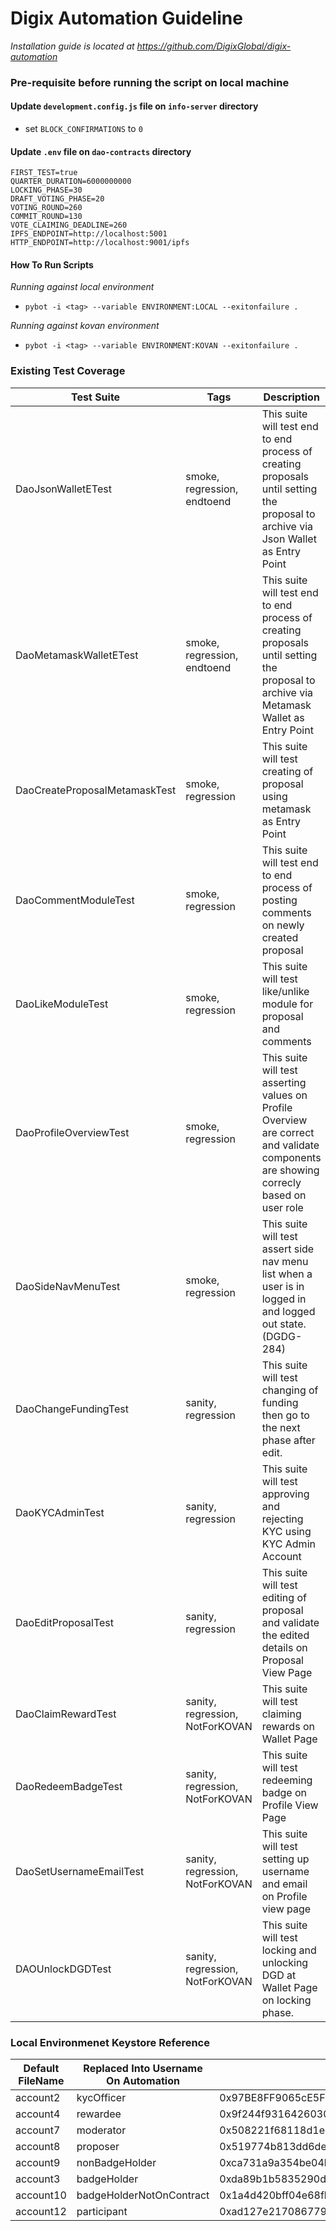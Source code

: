# Digix Automation Guideline

*Installation guide is located at https://github.com/DigixGlobal/digix-automation*

### Pre-requisite before running the script on local machine

#### Update `development.config.js` file on `info-server` directory
- set `BLOCK_CONFIRMATIONS` to `0`


#### Update `.env` file on `dao-contracts` directory

```
FIRST_TEST=true
QUARTER_DURATION=6000000000
LOCKING_PHASE=30
DRAFT_VOTING_PHASE=20
VOTING_ROUND=260
COMMIT_ROUND=130
VOTE_CLAIMING_DEADLINE=260
IPFS_ENDPOINT=http://localhost:5001
HTTP_ENDPOINT=http://localhost:9001/ipfs
```


#### How To Run Scripts
*Running against local environment*
- `pybot -i <tag> --variable ENVIRONMENT:LOCAL --exitonfailure .`

*Running against kovan environment*
- `pybot -i <tag> --variable ENVIRONMENT:KOVAN --exitonfailure .`


### Existing Test Coverage

|       Test Suite               |   Tags                           |                                                          Description                                                                   |
| ------------------------------ | -------------------------------- | -------------------------------------------------------------------------------------------------------------------------------------- |
| DaoJsonWalletETest             | smoke, regression, endtoend      | This suite will test end to end process of creating proposals until setting the proposal to archive via Json Wallet as Entry Point     |
| DaoMetamaskWalletETest         | smoke, regression, endtoend      | This suite will test end to end process of creating proposals until setting the proposal to archive via Metamask Wallet as Entry Point |
| DaoCreateProposalMetamaskTest  | smoke, regression                | This suite will test creating of proposal using metamask as Entry Point                                                                |
| DaoCommentModuleTest           | smoke, regression                | This suite will test end to end process of posting comments on newly created proposal                                                  |
| DaoLikeModuleTest              | smoke, regression                | This suite will test like/unlike module for proposal and comments                                                                      |
| DaoProfileOverviewTest         | smoke, regression                | This suite will test asserting values on Profile Overview are correct and validate components are showing correcly based on user role  | 
| DaoSideNavMenuTest             | smoke, regression                | This suite will test assert side nav menu list when a user is in logged in and logged out state. (DGDG-284)                            | 
| DaoChangeFundingTest           | sanity, regression               | This suite will test changing of funding then go to the next phase after edit.                                                         |
| DaoKYCAdminTest                | sanity, regression               | This suite will test approving and rejecting KYC using KYC Admin Account                                                              |
| DaoEditProposalTest            | sanity, regression               | This suite will test editing of proposal and validate the edited details on Proposal View Page                                         |
| DaoClaimRewardTest             | sanity, regression, NotForKOVAN  | This suite will test claiming rewards on Wallet Page                                                                                   |
| DaoRedeemBadgeTest             | sanity, regression, NotForKOVAN  | This suite will test redeeming badge on Profile View Page                                                                              |
| DaoSetUsernameEmailTest        | sanity, regression, NotForKOVAN  | This suite will test setting up username and email on Profile view page                                                                |
| DAOUnlockDGDTest               | sanity, regression, NotForKOVAN  | This suite will test locking and unlocking DGD at Wallet Page on locking phase.                                                        |


### Local Environmenet Keystore Reference

| Default FileName  | Replaced Into Username On Automation |                   Address                  |
| ----------------- | ------------------------------------ | ------------------------------------------ |
| account2          | kycOfficer                           | 0x97BE8FF9065cE5F3d562CB6b458cdE88c8307Edf |
| account4          | rewardee                             | 0x9f244f9316426030bca51baf35a4541422ab4f76 |
| account7          | moderator                            | 0x508221f68118d1eaa631d261aca3f2fccc6ecf91 |
| account8          | proposer                             | 0x519774b813dd6de58554219f16c6aa8350b8ec99 |
| account9          | nonBadgeHolder                       | 0xca731a9a354be04b8ebfcd9e429f85f48113d403 |
| account3          | badgeHolder                          | 0xda89b1b5835290da6cf1085e1f02d8600074e35d | 
| account10         | badgeHolderNotOnContract             | 0x1a4d420bff04e68fb76096ec3cbe981f509c3341 | 
| account12         | participant                          | 0xad127e217086779bc0a03b75adee5f5d729aa4eb |

